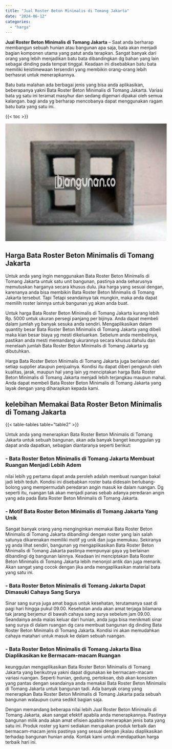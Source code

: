```yaml
---
title: "Jual Roster Beton Minimalis di Tomang Jakarta"
date: "2024-06-12"
categories: 
  - "harga"
---
```


**Jual Roster Beton Minimalis di Tomang Jakarta** – Saat anda berharap membangun sebuah hunian atau bangunan apa saja, bata akan menjadi bagian komponen utama yang patut anda terapkan. Sangat banyak dari orang yang lebih menjadikan batu bata dibandingkan dg bahan yang lain sebagai dinding pada tempat tinggal. Keadaan ini disebabkan batu bata memiliki keistimewaan tersendiri yang membikin orang-orang lebih berhasrat untuk menerapkannya.

Batu bata malahan ada berbagai jenis yang bisa anda aplikasikan, beberapanya yakni Bata Roster Beton Minimalis di Tomang Jakarta. Variasi bata yg satu ini teramat masyhur dan sedang digemari dipakai oleh semua kalangan. bagi anda yg berharap mencobanya dapat menggunakan ragam batu bata yang satu ini.

{{< toc >}}

![Jual Roster Beton Minimalis di Tomang Jakarta](/images/bata-roster-minimalis-19.png)

## Harga Bata Roster Beton Minimalis di Tomang Jakarta

Untuk anda yang ingin menggunakan Bata Roster Beton Minimalis di Tomang Jakarta untuk satu unit bangunan, pastinya anda seharusnya memutuskan harganya secara khusus dulu. jika harga yang sesuai dengan, karenanya anda bisa membikin Bata Roster Beton Minimalis di Tomang Jakarta tersebut. Tapi Tetapi seandainya tak mungkin, maka anda dapat memilih roster lainnya untuk bangunan yg akan anda buat.

Untuk harga Bata Roster Beton Minimalis di Tomang Jakarta kurang lebih Rp. 5000 untuk ukuran persegi panjang per bijinya. Anda dapat membeli dalam jumlah yg banyak sesuka anda sendiri. Mengaplikasikan dalam quantity besar Bata Roster Beton Minimalis di Tomang Jakarta yang dibeli maka kian besar biaya yg mesti dikeluarkan. Sebelum anda membelinya, pastikan anda mesti memandang ukurannya secara khusus dahulu dan menelaah jumlah Bata Roster Beton Minimalis di Tomang Jakarta yg dibutuhkan.

Harga Bata Roster Beton Minimalis di Tomang Jakarta juga berlainan dari setiap supplier ataupun penjualnya. Kondisi itu dapat diberi pengaruh oleh kualitas, jarak, maupun hal yang lain yg menciptakan harga Bata Roster Beton Minimalis di Tomang Jakarta menjadi lebih terjangkau maupun mahal. Anda dapat membeli Bata Roster Beton Minimalis di Tomang Jakarta yang layak dengan yang diharapkan kepada kami.

## kelebihan Memakai Bata Roster Beton Minimalis di Tomang Jakarta

{{< table-tables table="table2" >}}

Untuk anda yang menerapkan Bata Roster Beton Minimalis di Tomang Jakarta untuk sebuah bangunan, akan ada banyak banget keunggulan yg dapat anda dapatkan, sebagian diantaranya seperti berikut:

### \- Bata Roster Beton Minimalis di Tomang Jakarta Membuat Ruangan Menjadi Lebih Adem

nilai lebih yg pertama dapat anda peroleh adalah membuat ruangan bakal jadi lebih teduh. Kondisi ini disebabkan roster bata didesain berlubang-bolong yang mempermudah peredaran angin masuk ke dalam ruangan. Dg seperti itu, ruangan tak akan menjadi panas sebab adanya peredaran angin yang ada pada Bata Roster Beton Minimalis di Tomang Jakarta.

### \- Motif Bata Roster Beton Minimalis di Tomang Jakarta Yang Unik

Sangat banyak orang yang menginginkan memakai Bata Roster Beton Minimalis di Tomang Jakarta dibandingi dengan roster yang lain salah satunya dikarenakan memiliki motif yg unik dan juga memukau. Sekiranya yg anda lihat sendiri, bangunan yg mengaplikasikan Bata Roster Beton Minimalis di Tomang Jakarta pastinya mempunyai gaya yg berlainan dibandingi dg bangunan lainnya. Keadaan ini menciptakan Bata Roster Beton Minimalis di Tomang Jakarta lebih menonjol antik dan juga menarik. Akan sangat yang cocok dengan jika anda mengaplikasikan material bata yang satu ini.

### \- Bata Roster Beton Minimalis di Tomang Jakarta Dapat Dimasuki Cahaya Sang Surya

Sinar sang surya juga amat bagus untuk kesehatan, terutamanya saat di pagi hari hingga pukul 09.00. Kesehatan anda akan amat terjaga bilamana tak jarang berjemur di bawah cahaya sang surya sebelum jam 09.00. Seandainya anda malas keluar dari hunian, anda juga bisa menikmati sinar sang surya di dalam ruangan dg cara membuat bangunan dg dinding Bata Roster Beton Minimalis di Tomang Jakarta. Kondisi ini akan memudahkan cahaya matahari untuk masuk ke dalam sebuah ruangan.

### \- Bata Roster Beton Minimalis di Tomang Jakarta Bisa Diaplikasikan ke Bermacam-macam Ruangan

keunggulan mengaplikasikan Bata Roster Beton Minimalis di Tomang Jakarta yang berikutnya yakni dapat digunakan ke bermacam-macam variasi ruangan. Seperti hunian, gedung, pertokoan, dsb akan konsisten yang pantas dengan seandainya anda memakai Bata Roster Beton Minimalis di Tomang Jakarta untuk bangunan tadi. Ada banyak orang yang menerapkan Bata Roster Beton Minimalis di Tomang Jakarta pada sebuah bangunan walaupun cuma sedikit bagian saja.

Dengan memandang beberapa nilai lebih Jual Roster Beton Minimalis di Tomang Jakarta, akan sangat efektif apabila anda menerapkannya. Pastinya bangunan milik anda akan amat efisien apabila menerapkan jenis bata yang satu ini. Produk roster yg kami sediakan merupakan produk terbaik dan bermacam-macam jenis pastinya yang sesuai dengan jikalau diaplikasikan terhadap bangunan hunian anda. Kontak kami untuk mendapatkan harga terbaik hari ini.
